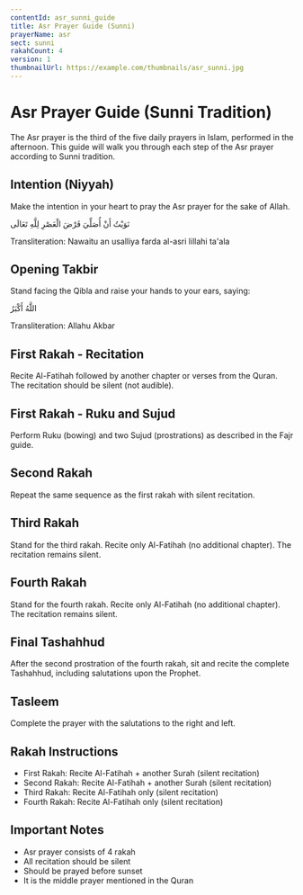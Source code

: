 ```yaml
---
contentId: asr_sunni_guide
title: Asr Prayer Guide (Sunni)
prayerName: asr
sect: sunni
rakahCount: 4
version: 1
thumbnailUrl: https://example.com/thumbnails/asr_sunni.jpg
---
```


# Asr Prayer Guide (Sunni Tradition)

The Asr prayer is the third of the five daily prayers in Islam, performed in the afternoon. This guide will walk you through each step of the Asr prayer according to Sunni tradition.

## Intention (Niyyah)

Make the intention in your heart to pray the Asr prayer for the sake of Allah.

نَوَيْتُ أَنْ أُصَلِّيَ فَرْضَ الْعَصْرِ لِلَّهِ تَعَالَى

Transliteration: Nawaitu an usalliya farda al-asri lillahi ta'ala

## Opening Takbir

Stand facing the Qibla and raise your hands to your ears, saying:

اللَّهُ أَكْبَرُ

Transliteration: Allahu Akbar

## First Rakah - Recitation

Recite Al-Fatihah followed by another chapter or verses from the Quran. The recitation should be silent (not audible).

## First Rakah - Ruku and Sujud

Perform Ruku (bowing) and two Sujud (prostrations) as described in the Fajr guide.

## Second Rakah

Repeat the same sequence as the first rakah with silent recitation.

## Third Rakah

Stand for the third rakah. Recite only Al-Fatihah (no additional chapter). The recitation remains silent.

## Fourth Rakah

Stand for the fourth rakah. Recite only Al-Fatihah (no additional chapter). The recitation remains silent.

## Final Tashahhud

After the second prostration of the fourth rakah, sit and recite the complete Tashahhud, including salutations upon the Prophet.

## Tasleem

Complete the prayer with the salutations to the right and left.

## Rakah Instructions

- First Rakah: Recite Al-Fatihah + another Surah (silent recitation)
- Second Rakah: Recite Al-Fatihah + another Surah (silent recitation)  
- Third Rakah: Recite Al-Fatihah only (silent recitation)
- Fourth Rakah: Recite Al-Fatihah only (silent recitation)

## Important Notes

- Asr prayer consists of 4 rakah
- All recitation should be silent
- Should be prayed before sunset
- It is the middle prayer mentioned in the Quran
